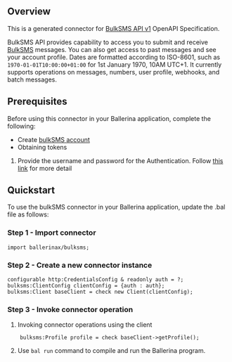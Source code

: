 ##  Overview

This is a generated connector for [BulkSMS API v1](https://www.bulksms.com/developer/) OpenAPI Specification.

BulkSMS API provides capability to access you to submit and receive [BulkSMS](https://www.bulksms.com/) messages. You can also get 
access to past messages and see your account profile. Dates are formatted according to ISO-8601, such as `1970-01-01T10:00:00+01:00` for 1st January 1970, 10AM UTC+1. It currently supports operations on messages, numbers, user profile, webhooks, and batch messages.

## Prerequisites

Before using this connector in your Ballerina application, complete the following:
* Create [bulkSMS account](https://www.bulksms.com/)
* Obtaining tokens
1. Provide the username and password for the Authentication. Follow [this link](https://www.bulksms.com/developer/json/v1/#section/Authentication) for more detail

## Quickstart

To use the bulkSMS connector in your Ballerina application, update the .bal file as follows:

### Step 1 - Import connector
```ballerina
import ballerinax/bulksms;
```

 ### Step 2 - Create a new connector instance
```ballerina
configurable http:CredentialsConfig & readonly auth = ?;
bulksms:ClientConfig clientConfig = {auth : auth};
bulksms:Client baseClient = check new Client(clientConfig);
```
### Step 3 - Invoke  connector operation
1. Invoking connector operations using the client
```ballerina
    bulksms:Profile profile = check baseClient->getProfile();

```
2. Use `bal run` command to compile and run the Ballerina program.

